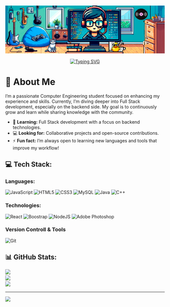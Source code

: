 <p align="center">
  <img src="/assets/Banner-final.png" alt="Banner" />
</p>

<p align="center">
  <a href="https://git.io/typing-svg">
    <img src="https://readme-typing-svg.demolab.com?font=Fira+Code&duration=3000&pause=1000&color=00B4C5&center=true&vCenter=true&multiline=true&width=435&lines=Hi%2C+I'm+Eliseo+Baroni" alt="Typing SVG" />
  </a>
</p>

# 👋 About Me
I’m a passionate Computer Engineering student focused on enhancing my experience and skills. Currently, I’m diving deeper into Full Stack development, especially on the backend side. My goal is to continuously grow and learn while sharing knowledge with the community.

- 🌱 **Learning:** Full Stack development with a focus on backend technologies.
- 💻 **Looking for:** Collaborative projects and open-source contributions.
- ⚡ **Fun fact:** I’m always open to learning new languages and tools that improve my workflow!


## 💻 Tech Stack:

<h3>Languages:</h3>

![JavaScript](https://img.shields.io/badge/javascript-%23323330.svg?style=for-the-badge&logo=javascript&logoColor=%23F7DF1E) 
![HTML5](https://img.shields.io/badge/html5-%23E34F26.svg?style=for-the-badge&logo=html5&logoColor=white) 
![CSS3](https://img.shields.io/badge/css3-%231572B6.svg?style=for-the-badge&logo=css3&logoColor=white) 
![MySQL](https://img.shields.io/badge/mysql-%2300f.svg?style=for-the-badge&logo=mysql&logoColor=white) 
![Java](https://img.shields.io/badge/java-%23ED8B00.svg?style=for-the-badge&logo=java&logoColor=white) 
![C++](https://img.shields.io/badge/c++-%2300599C.svg?style=for-the-badge&logo=c%2B%2B&logoColor=white) 

<h3>Technologies:</h3>

![React](https://img.shields.io/badge/react-%2320232a.svg?style=for-the-badge&logo=react&logoColor=%2361DAFB) 
![Boostrap](https://img.shields.io/badge/Bootstrap-563D7C?style=for-the-badge&logo=bootstrap&logoColor=white)
![NodeJS](https://img.shields.io/badge/node.js-%23339933.svg?style=for-the-badge&logo=nodedotjs&logoColor=white) 
![Adobe Photoshop](https://img.shields.io/badge/adobephotoshop-%2331A8FF.svg?style=for-the-badge&logo=adobephotoshop&logoColor=white)

<h3>Version Controll & Tools</h3>
 
![Git](https://img.shields.io/badge/git-%23F05032.svg?style=for-the-badge&logo=git&logoColor=white) 


## 📊 GitHub Stats:
![](https://github-readme-stats.vercel.app/api?username=Eliseo-Baroni-97&theme=dark&hide_border=false&include_all_commits=false&count_private=false)<br/>
![](https://github-readme-streak-stats.herokuapp.com/?user=Eliseo-Baroni-97&theme=dark&hide_border=false)<br/>
![](https://github-readme-stats.vercel.app/api/top-langs/?username=Eliseo-Baroni-97&theme=dark&hide_border=false&include_all_commits=false&count_private=false&layout=compact)

---
[![](https://visitcount.itsvg.in/api?id=Eliseo-Baroni-97&icon=0&color=0)](https://visitcount.itsvg.in)

<!---
Eliseo-Baroni-97/Eliseo-Baroni-97 is a ✨ special ✨ repository because its `README.md` (this file) appears on your GitHub profile.
You can click the Preview link to take a look at your changes.
--->

